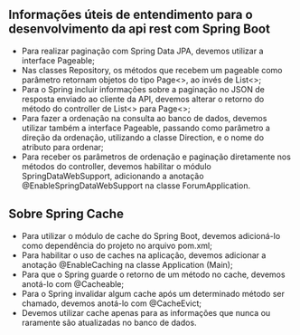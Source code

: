 
<h2>Informações úteis de entendimento para o desenvolvimento da api rest com Spring Boot</h2>

- Para realizar paginação com Spring Data JPA, devemos utilizar a interface Pageable;
- Nas classes Repository, os métodos que recebem um pageable como parâmetro retornam objetos do tipo Page<>, ao invés de List<>;
- Para o Spring incluir informações sobre a paginação no JSON de resposta enviado ao cliente da API, 
devemos alterar o retorno do método do controller de List<> para Page<>;
- Para fazer a ordenação na consulta ao banco de dados, devemos utilizar também a interface Pageable, 
passando como parâmetro a direção da ordenação, utilizando a classe Direction, e o nome do atributo para ordenar;
- Para receber os parâmetros de ordenação e paginação diretamente nos métodos do controller, devemos habilitar o
módulo SpringDataWebSupport, adicionando a anotação @EnableSpringDataWebSupport na classe ForumApplication.

<h2>Sobre Spring Cache </h2>

- Para utilizar o módulo de cache do Spring Boot, devemos adicioná-lo como dependência do projeto no arquivo pom.xml;
- Para habilitar o uso de caches na aplicação, devemos adicionar a anotação @EnableCaching na classe Application (Main);
- Para que o Spring guarde o retorno de um método no cache, devemos anotá-lo com @Cacheable;
- Para o Spring invalidar algum cache após um determinado método ser chamado, devemos anotá-lo com @CacheEvict;
- Devemos utilizar cache apenas para as informações que nunca ou raramente são atualizadas no banco de dados.
